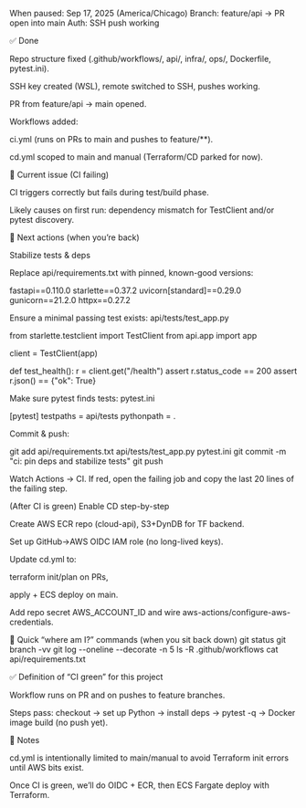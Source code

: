 When paused: Sep 17, 2025 (America/Chicago)
Branch: feature/api → PR open into main
Auth: SSH push working

✅ Done

Repo structure fixed (.github/workflows/, api/, infra/, ops/, Dockerfile, pytest.ini).

SSH key created (WSL), remote switched to SSH, pushes working.

PR from feature/api → main opened.

Workflows added:

ci.yml (runs on PRs to main and pushes to feature/**).

cd.yml scoped to main and manual (Terraform/CD parked for now).

🔴 Current issue (CI failing)

CI triggers correctly but fails during test/build phase.

Likely causes on first run: dependency mismatch for TestClient and/or pytest discovery.

🎯 Next actions (when you’re back)

Stabilize tests & deps

Replace api/requirements.txt with pinned, known-good versions:

fastapi==0.110.0
starlette==0.37.2
uvicorn[standard]==0.29.0
gunicorn==21.2.0
httpx==0.27.2


Ensure a minimal passing test exists:
api/tests/test_app.py

from starlette.testclient import TestClient
from api.app import app

client = TestClient(app)

def test_health():
    r = client.get("/health")
    assert r.status_code == 200
    assert r.json() == {"ok": True}


Make sure pytest finds tests:
pytest.ini

[pytest]
testpaths = api/tests
pythonpath = .


Commit & push:

git add api/requirements.txt api/tests/test_app.py pytest.ini
git commit -m "ci: pin deps and stabilize tests"
git push


Watch Actions → CI. If red, open the failing job and copy the last 20 lines of the failing step.

(After CI is green) Enable CD step-by-step

Create AWS ECR repo (cloud-api), S3+DynDB for TF backend.

Set up GitHub→AWS OIDC IAM role (no long-lived keys).

Update cd.yml to:

terraform init/plan on PRs,

apply + ECS deploy on main.

Add repo secret AWS_ACCOUNT_ID and wire aws-actions/configure-aws-credentials.

🧭 Quick “where am I?” commands (when you sit back down)
git status
git branch -vv
git log --oneline --decorate -n 5
ls -R .github/workflows
cat api/requirements.txt

✅ Definition of “CI green” for this project

Workflow runs on PR and on pushes to feature branches.

Steps pass: checkout → set up Python → install deps → pytest -q → Docker image build (no push yet).

📌 Notes

cd.yml is intentionally limited to main/manual to avoid Terraform init errors until AWS bits exist.

Once CI is green, we’ll do OIDC + ECR, then ECS Fargate deploy with Terraform.